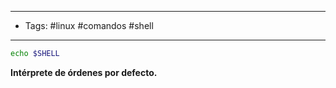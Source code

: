 ----
- Tags: #linux #comandos #shell
---

```BASH
echo $SHELL
```

**Intérprete de órdenes por defecto.**